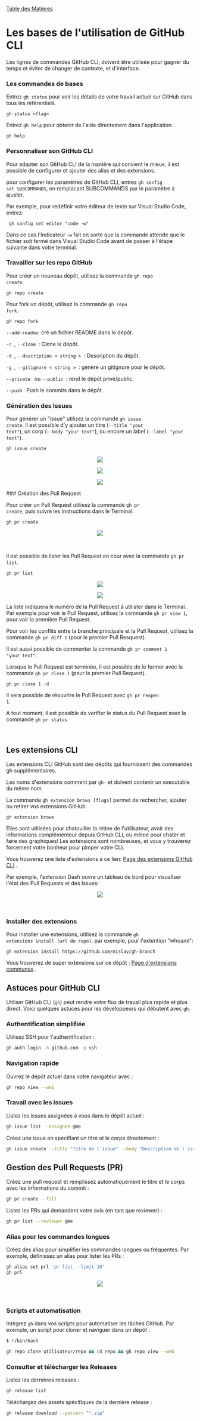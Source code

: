 <a href="README.md">Table des Matières</a>
# Les bases de l'utilisation de GitHub CLI

Les lignes de commandes GitHub CLI, doivent être utilisée pour gagner du temps et éviter de changer de contexte, et d'interface.

### Les commandes de bases

Entrez <code>gh status</code> pour voir les détails de votre travail actuel sur GitHub dans tous les référentiels.

``` 
gh status <flag>
```
Entrez <code>gh help</code> pour obtenir de l'aide directement dans l'application.
```
gh help
 ```

### Personnaliser son GitHub CLI

Pour adapter son GitHub CLI de la manière qui convient le mieux, il est possible de configurer et ajouter des alias et des extensions.

pour configurer les paramètres de GitHub CLI, entrez <code>gh config set SUBCOMMANDS</code>, en remplacant SUBCOMMANDS par le paramètre à ajuster.

Par exemple, pour redéfinir votre éditeur de texte sur Visual Studio Code, entrez:
```
 gh config set editor "code -w" 
 ```
Dans ce cas l'indicateur <code>-w</code> fait en sorte que la commande attende que le fichier soit fermé dans Visual Studio Code avant de passer à l'étape suivante dans votre terminal.

### Travailler sur les repo GitHub

Pour créer un nouveau dépôt, utilisez la commande <code>gh repo create</code>.
```
gh repo create
```

Pour fork un dépôt, utilisez la commande <code>gh repo fork</code>.
```
gh repo fork
```

 <code>--add-readme</code>: cré un fichier README dans le dépôt.

 <code>-c </code>, <code>--clone </code>: Clone le dépôt.

 <code>-d </code>, <code>--description < string > </code>: Description du dépôt.

 <code>-g </code>, <code>--gitignore < string > </code>: génère un gitignore pour le dépôt.

<code>--private </code> ou <code>--public </code>: rend le dépôt privé/public.

<code>--push </code> Push le commits dans le dépôt.

### Génération des Issues

Pour générer un "issue" utilisez la commande <code>gh issue create</code>.
Il est possible d'y ajouter un titre (<code>--title "your text"</code>), un corp (<code>--body "your text"</code>), ou encore un label (<code>--label "your text"</code>).
```
gh issue create
```
<p align="center"><img src="images/ghIssue1.png" /></p>
<p align="center"><img src="images/ghIssue2.png" /></p>
<p align="center"><img src="images/ghIssue3.png" /></p>
### Création des Pull Request

Pour créer un Pull Request utilisez la commande <code>gh pr create</code>, puis suivre les instructions dans le Terminal.
```
gh pr create
```
<p align="center"><img src="images/prCreate.png" /></p>
<br>

Il est possible de lister les Pull Request en cour avec la commande <code>gh pr list</code>.



```
gh pr list
```
<p align="center"><img src="images/ghList1.png" /></p>
<p align="center"><img src="images/ghList2.png" /></p>
La liste indiquera le numéro de la Pull Request à utilister dans le Terminal. Par exemple pour voir le Pull Request, utilisez la commande <code>gh pr view 1</code>, pour voir la première Pull Request.

Pour voir les conflits entre la branche principale et la Pull Request, utilisez la commande <code>gh pr diff 1</code> (pour le premier Pull Resquest).

Il est aussi possible de commenter la commande <code>gh pr comment 1 "your text"</code>.

Lorsque le  Pull Request est terminée, il est possible de le fermer avec la commande  <code>gh pr close 1</code> (pour le premier Pull Request).
```
gh pr close 1 -d
```
Il sera possible de réouvrire le Pull Request avec <code>gh pr reopen 1</code>.

A tout moment, il est possible de verifier le status du Pull Request avec la commande <code>gh pr status</code>

<br>

## Les extensions CLI

Les extensions CLI GitHub sont des dépôts qui fournissent des commandes gh supplémentaires.

Les noms d'extensions comment par <code>gh-</code> et doivent contenir un executable du même nom. 

La commande <code>gh extension brows [flags]</code> permet de rechercher, ajouter ou retirer vos extensions GitHub.
 ```
gh extension brows
```
Elles sont utilisées pour chatouiller la rétine de l'utilisateur, avoir des informations complémenteur depuis GitHub CLI, ou même pour chater et faire des graphiques! Les extensions sont nombreuses, et vous y trouverez forcement votre bonheur pour pimper votre CLI.

Vous trouverez une liste d'extensions à ce lien: [Page des extensions GitHub CLI](https://github.com/topics/gh-extension/) .

Par exemple, l'extension Dash ouvre un tableau de bord pour visualiser l'état des Pull Requests et des Issues:
<p align="center"><img src="images/ghDash.png" /></p>
<br>

### Installer des extensions

Pour installer une extensions, utilisez la commande <code>gh extensions install (url du repo)</code>. par exemple, pour l'extention "whoami":
```
gh extension install https://github.com/mislav/gh-branch
```

Vous trouverez de super extensions sur ce dépôt : [Page d'extensions communes](https://github.com/kodepandai/awesome-gh-cli-extensions) .

## Astuces pour GitHub CLI

Utiliser GitHub CLI (`gh`) peut rendre votre flux de travail plus rapide et plus direct. Voici quelques astuces pour les développeurs qui débutent avec `gh`.

### Authentification simplifiée

Utilisez SSH pour l'authentification :

```bash
gh auth login -h github.com -p ssh
```

### Navigation rapide

Ouvrez le dépôt actuel dans votre navigateur avec :

```bash
gh repo view --web
```

### Travail avec les issues

Listez les issues assignées à vous dans le dépôt actuel :

```bash
gh issue list --assignee @me
```

Créez une issue en spécifiant un titre et le corps directement :

```bash
gh issue create --title "Titre de l'issue" --body "Description de l'issue"
```

## Gestion des Pull Requests (PR)

Créez une pull request et remplissez automatiquement le titre et le corps avec les informations du commit :

```bash
gh pr create --fill
```

Listez les PRs qui demandent votre avis (en tant que reviewer) :

```bash
gh pr list --reviewer @me
```

### Alias pour les commandes longues

Créez des alias pour simplifier les commandes longues ou fréquentes. Par exemple, définissez un alias pour lister les PRs :

```bash
gh alias set prl 'pr list --limit 10'
gh prl
```
<p align="center"><img src="images/prCreate.png" /></p>
<br>

### Scripts et automatisation

Intégrez `gh` dans vos scripts pour automatiser les tâches GitHub. Par exemple, un script pour cloner et naviguer dans un dépôt :

```bash
$ !/bin/bash

gh repo clone utilisateur/repo && cd repo && gh repo view --web
```

### Consulter et télécharger les Releases

Listez les dernières releases :

```bash
gh release list
```

Téléchargez des assets spécifiques de la dernière release :

```bash
gh release download --pattern "*.zip"
```
